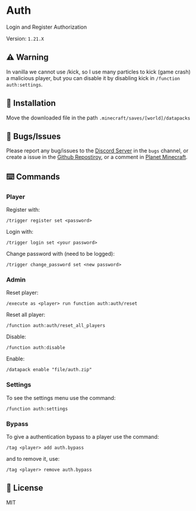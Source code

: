 # Auth

Login and Register Authorization

Version: `1.21.X`

## ⚠️ Warning

In vanilla we cannot use /kick, so I use many particles to kick (game crash) a malicious player, but you can disable it by disabling kick in `/function auth:settings`.

## 📂 Installation

Move the downloaded file in the path `.minecraft/saves/[world]/datapacks`

## 👾 Bugs/Issues

Please report any bug/issues to the [Discord Server](https://discord.gg/qUPpApHq) in the `bugs` channel, or create a issue in the [Github Repostiroy](https://github.com/lullaby6/auth-data-pack/issues), or a comment in [Planet Minecraft](https://www.planetminecraft.com/data-pack/auth-datapack-login-and-register-authentication-full-customizable-kick-time-attempls-blindness-option-bypass/).

## ⌨️ Commands

### Player

Register with:

```mcfunction
/trigger register set <password>
```

Login with:

```mcfunction
/trigger login set <your password>
```

Change password with (need to be logged):

```mcfunction
/trigger change_password set <new password>
```

### Admin

Reset player:

```mcfunction
/execute as <player> run function auth:auth/reset
```

Reset all player:

```mcfunction
/function auth:auth/reset_all_players
```

Disable:

```mcfunction
/function auth:disable
```

Enable:

```mcfunction
/datapack enable "file/auth.zip"
```

### Settings

To see the settings menu use the command:

```mcfunction
/function auth:settings
```

### Bypass

To give a authentication bypass to a player use the command:

```mcfunction
/tag <player> add auth.bypass
```

and to remove it, use:

```mcfunction
/tag <player> remove auth.bypass
```

## 🪪 License

MIT